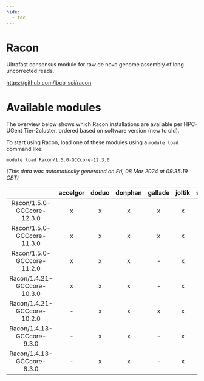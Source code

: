 ```yaml
---
hide:
  - toc
---
```


Racon
=====


Ultrafast consensus module for raw de novo genome assembly of long uncorrected reads.

https://github.com/lbcb-sci/racon
# Available modules


The overview below shows which Racon installations are available per HPC-UGent Tier-2cluster, ordered based on software version (new to old).

To start using Racon, load one of these modules using a `module load` command like:

```shell
module load Racon/1.5.0-GCCcore-12.3.0
```

*(This data was automatically generated on Fri, 08 Mar 2024 at 09:35:19 CET)*  

| |accelgor|doduo|donphan|gallade|joltik|skitty|
| :---: | :---: | :---: | :---: | :---: | :---: | :---: |
|Racon/1.5.0-GCCcore-12.3.0|x|x|x|x|x|x|
|Racon/1.5.0-GCCcore-11.3.0|x|x|x|x|x|x|
|Racon/1.5.0-GCCcore-11.2.0|x|x|x|-|x|x|
|Racon/1.4.21-GCCcore-10.3.0|x|x|x|-|x|x|
|Racon/1.4.21-GCCcore-10.2.0|-|x|x|x|x|x|
|Racon/1.4.13-GCCcore-9.3.0|-|x|x|-|x|x|
|Racon/1.4.13-GCCcore-8.3.0|-|x|x|-|x|x|
